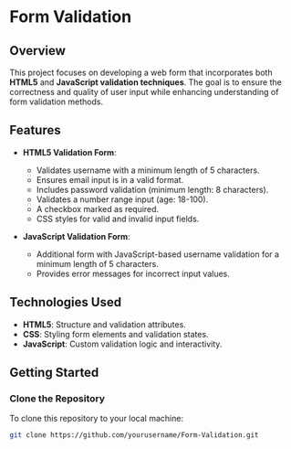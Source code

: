# Form Validation

## Overview
This project focuses on developing a web form that incorporates both **HTML5** and **JavaScript validation techniques**. The goal is to ensure the correctness and quality of user input while enhancing understanding of form validation methods.

## Features
- **HTML5 Validation Form**:
  - Validates username with a minimum length of 5 characters.
  - Ensures email input is in a valid format.
  - Includes password validation (minimum length: 8 characters).
  - Validates a number range input (age: 18-100).
  - A checkbox marked as required.
  - CSS styles for valid and invalid input fields.

- **JavaScript Validation Form**:
  - Additional form with JavaScript-based username validation for a minimum length of 5 characters.
  - Provides error messages for incorrect input values.

## Technologies Used
- **HTML5**: Structure and validation attributes.
- **CSS**: Styling form elements and validation states.
- **JavaScript**: Custom validation logic and interactivity.

## Getting Started
### Clone the Repository
To clone this repository to your local machine:
```bash
git clone https://github.com/yourusername/Form-Validation.git